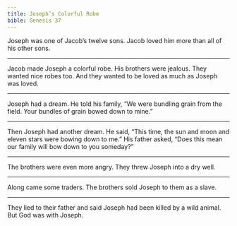 ```yaml
---
title: Joseph’s Colorful Robe
bible: Genesis 37
---
```


Joseph was one of Jacob’s twelve sons.
Jacob loved him more than
all of his other sons.

---

Jacob made Joseph a colorful robe.
His brothers were jealous.
They wanted nice robes too.
And they wanted to be loved
as much as Joseph was loved.

---

Joseph had a dream. He told his family,
“We were bundling grain from the field.
Your bundles of grain bowed
down to mine.”

---

Then Joseph had another dream.
He said, “This time, the sun and moon and
eleven stars were bowing down to me.”
His father asked, “Does this mean our
family will bow down to you someday?”

---

The brothers were even more angry.
They threw Joseph into a dry well.

---

Along came some traders.
The brothers sold Joseph
to them as a slave.

---

They lied to their father and said
Joseph had been killed by a wild animal.
But God was with Joseph.

